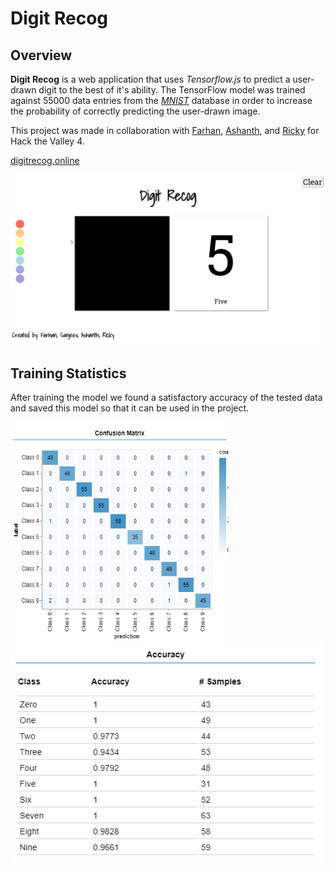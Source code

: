 # Digit Recog

## Overview
**Digit Recog** is a web application that uses *Tensorflow.js* to predict a user-drawn digit to the best of it's ability. The TensorFlow model was trained against 55000 data entries from the *[MNIST](http://yann.lecun.com/exdb/mnist/)* database in order to increase the probability of correctly predicting the user-drawn image. 

This project was made in collaboration with [Farhan](https://github.com/fofsfofs), [Ashanth](https://github.com/Ashxnth), and [Ricky](https://github.com/Ricky-H142) for Hack the Valley 4. 

[digitrecog.online](http://digitrecog.online)

<p align="center">
  <img src="/readme/model.gif">
</p>

## Training Statistics
After training the model we found a satisfactory accuracy of the tested data and saved this model so that it can be used in the project.
<p float="left">
  <img src="/readme/matrix.png" width="350" height="350" />
  <img src="/readme/accuracy.png" width= "500" height="350"/>
</p?
